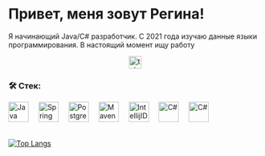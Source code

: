 # Привет, меня зовут Регина!

<p align="left">Я начинающий Java/C# разработчик. С 2021 года изучаю данные языки программирования. В настоящий момент ищу работу</p>

<div align="center">
  <a href="https://t.me/morganeccc" target="_blank">
    <img src="https://img.shields.io/static/v1?message=Telegram&logo=telegram&label=&color=2CA5E0&logoColor=white&labelColor=&style=for-the-badge" height="25" alt="telegram logo"  />
  </a>
</div>


<h3 align="left">🛠 Стек:</h3>

<div align="left">
  <img src="https://cdn.jsdelivr.net/gh/devicons/devicon@latest/icons/java/java-original.svg" height="40" alt="Java" />
  <img width="12" />
  <img src="https://cdn.jsdelivr.net/gh/devicons/devicon@latest/icons/spring/spring-original.svg" height="40" alt="Spring" />
  <img width="12" />
  <img src="https://cdn.jsdelivr.net/gh/devicons/devicon@latest/icons/postgresql/postgresql-original.svg"  height="40" alt="PostgreSQL" />
  <img width="12" />
  <img src="https://cdn.jsdelivr.net/gh/devicons/devicon@latest/icons/maven/maven-original.svg" height="40" alt="Maven" />
  <img width="12" />     
  <img src="https://cdn.jsdelivr.net/gh/devicons/devicon@latest/icons/intellij/intellij-original.svg" height="40" alt="IntellijIDEA" />
  <img width="12" />    
  <img src="https://cdn.jsdelivr.net/gh/devicons/devicon@latest/icons/csharp/csharp-original.svg" height="40" alt="C#" />
  <img width="12" />    
  <img src="https://upload.wikimedia.org/wikipedia/commons/3/37/WinForms_Logo.png" height="40" alt="C#" />
</div>

<br>

[![Top Langs](https://github-readme-stats.vercel.app/api/top-langs/?username=Zinnatullina-Regina)](https://github.com/anuraghazra/github-readme-stats)
